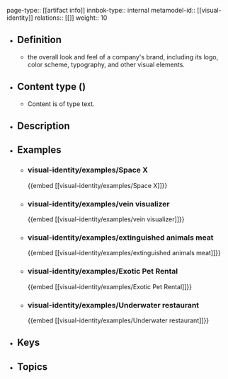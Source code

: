 page-type:: [[artifact info]]
innbok-type:: internal
metamodel-id:: [[visual-identity]]
relations:: [[]]
weight:: 10

- ## Definition
  - the overall look and feel of a company's brand, including its logo, color scheme, typography, and other visual elements.
- ## Content type ()
  - Content is of type text.
  
- ## Description
- ## Examples
  - ### visual-identity/examples/Space X
    {{embed [[visual-identity/examples/Space X]]}}
  - ### visual-identity/examples/vein visualizer
    {{embed [[visual-identity/examples/vein visualizer]]}}
  - ### visual-identity/examples/extinguished animals meat
    {{embed [[visual-identity/examples/extinguished animals meat]]}}
  - ### visual-identity/examples/Exotic Pet Rental
    {{embed [[visual-identity/examples/Exotic Pet Rental]]}}
  - ### visual-identity/examples/Underwater restaurant
    {{embed [[visual-identity/examples/Underwater restaurant]]}}
  
- ## Keys
  
- ## Topics
  

